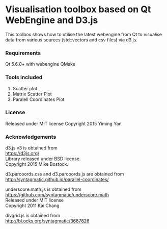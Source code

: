 Visualisation toolbox based on Qt WebEngine and D3.js
===========================================
This toolbox shows how to utilise the latest webengine from Qt to visualise data
from various sourecs (std::vectors and csv files) via d3.js.

### Requirements
Qt 5.6.0+ with webengine
QMake

### Tools included
1. Scatter plot
2. Matrix Scatter Plot
3. Paralell Coordinates Plot

### License
Released under MIT license
Copyright 2015 Yiming Yan

### Acknowledgements
d3.js v3 is obtained from </br>
https://d3js.org/ </br>
Library released under BSD license.</br>
Copyright 2015 Mike Bostock.

d3.parcoords.css and d3.parcoords.js are obtained from </br>
http://syntagmatic.github.io/parallel-coordinates/

underscore.math.js is obtained from
https://github.com/syntagmatic/underscore.math </br>
Released under MIT license </br>
Copyright 2011 Kai Chang

divgrid.js is obtained from </br>
http://bl.ocks.org/syntagmatic/3687826
